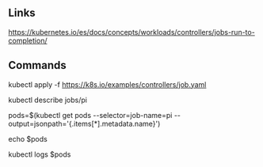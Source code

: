 ## Links

https://kubernetes.io/es/docs/concepts/workloads/controllers/jobs-run-to-completion/


## Commands

kubectl apply -f https://k8s.io/examples/controllers/job.yaml

kubectl describe jobs/pi

pods=$(kubectl get pods --selector=job-name=pi --output=jsonpath='{.items[*].metadata.name}')

echo $pods

kubectl logs $pods
